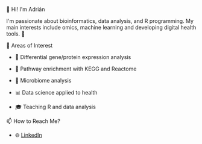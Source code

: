 👋 Hi! I'm Adrián

I'm passionate about bioinformatics, data analysis, and R programming. My main interests include omics, machine learning and developing digital health tools. 🚀

🔬 Areas of Interest

- 🧬 Differential gene/protein expression analysis

- 🔗 Pathway enrichment with KEGG and Reactome
  
- 🦠 Microbiome analysis

- 📊 Data science applied to health

- 🎓 Teaching R and data analysis


📫 How to Reach Me?

- 🌐 [LinkedIn](https://www.linkedin.com/in/adri%C3%A1n-santiago-ortiz/)

